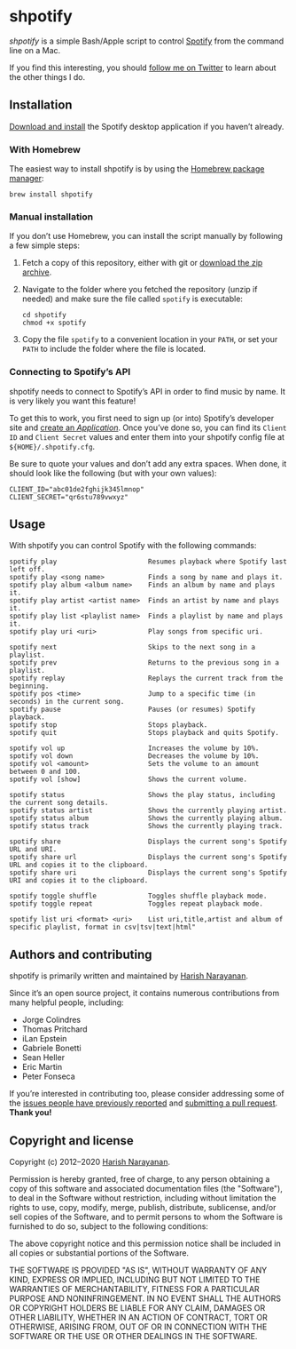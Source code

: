 # shpotify

*shpotify* is a simple Bash/Apple script to control
 [Spotify](https://www.spotify.com) from the command line on a Mac.

If you find this interesting, you should [follow me on
Twitter](https://twitter.com/copingbear) to learn about the other
things I do.

## Installation

[Download and install](http://www.spotify.com/download) the Spotify
desktop application if you haven’t already.

### With Homebrew

The easiest way to install shpotify is by using the [Homebrew package
manager](http://brew.sh):

````
brew install shpotify
````

### Manual installation

If you don’t use Homebrew, you can install the script manually by
following a few simple steps:

1. Fetch a copy of this repository, either with git or [download the
   zip archive](https://github.com/hnarayanan/shpotify/archive/master.zip).

2. Navigate to the folder where you fetched the repository (unzip if
   needed) and make sure the file called `spotify` is executable:
   ````
   cd shpotify
   chmod +x spotify
   ````

3. Copy the file `spotify` to a convenient location in your `PATH`, or
   set your `PATH` to include the folder where the file is located.

### Connecting to Spotify’s API

shpotify needs to connect to Spotify’s API in order to find music by
name. It is very likely you want this feature!

To get this to work, you first need to sign up (or into) Spotify’s
developer site and [create an *Application*][spotify-dev]. Once you’ve
done so, you can find its `Client ID` and `Client Secret` values and
enter them into your shpotify config file at `${HOME}/.shpotify.cfg`.

Be sure to quote your values and don’t add any extra spaces. When
done, it should look like the following (but with your own values):

````
CLIENT_ID="abc01de2fghijk345lmnop"
CLIENT_SECRET="qr6stu789vwxyz"
````

## Usage

With shpotify you can control Spotify with the following commands:
````
spotify play                       Resumes playback where Spotify last left off.
spotify play <song name>           Finds a song by name and plays it.
spotify play album <album name>    Finds an album by name and plays it.
spotify play artist <artist name>  Finds an artist by name and plays it.
spotify play list <playlist name>  Finds a playlist by name and plays it.
spotify play uri <uri>             Play songs from specific uri.

spotify next                       Skips to the next song in a playlist.
spotify prev                       Returns to the previous song in a playlist.
spotify replay                     Replays the current track from the beginning.
spotify pos <time>                 Jump to a specific time (in seconds) in the current song.
spotify pause                      Pauses (or resumes) Spotify playback.
spotify stop                       Stops playback.
spotify quit                       Stops playback and quits Spotify.

spotify vol up                     Increases the volume by 10%.
spotify vol down                   Decreases the volume by 10%.
spotify vol <amount>               Sets the volume to an amount between 0 and 100.
spotify vol [show]                 Shows the current volume.

spotify status                     Shows the play status, including the current song details.
spotify status artist              Shows the currently playing artist.
spotify status album               Shows the currently playing album.
spotify status track               Shows the currently playing track.

spotify share                      Displays the current song's Spotify URL and URI.
spotify share url                  Displays the current song's Spotify URL and copies it to the clipboard.
spotify share uri                  Displays the current song's Spotify URI and copies it to the clipboard.

spotify toggle shuffle             Toggles shuffle playback mode.
spotify toggle repeat              Toggles repeat playback mode.

spotify list uri <format> <uri>    List uri,title,artist and album of specific playlist, format in csv|tsv|text|html"
````

## Authors and contributing

shpotify is primarily written and maintained by [Harish
Narayanan](https://harishnarayanan.org).

Since it’s an open source project, it contains numerous contributions
from many helpful people, including:

* Jorge Colindres
* Thomas Pritchard
* iLan Epstein
* Gabriele Bonetti
* Sean Heller
* Eric Martin
* Peter Fonseca

If you’re interested in contributing too, please consider addressing
some of the [issues people have previously
reported](https://github.com/hnarayanan/shpotify/issues) and
[submitting a pull
request](https://help.github.com/articles/using-pull-requests/). **Thank
you!**

## Copyright and license

Copyright (c) 2012–2020 [Harish Narayanan](https://harishnarayanan.org).

Permission is hereby granted, free of charge, to any person obtaining a copy
of this software and associated documentation files (the "Software"), to deal
in the Software without restriction, including without limitation the rights
to use, copy, modify, merge, publish, distribute, sublicense, and/or sell
copies of the Software, and to permit persons to whom the Software is
furnished to do so, subject to the following conditions:

The above copyright notice and this permission notice shall be included in
all copies or substantial portions of the Software.

THE SOFTWARE IS PROVIDED "AS IS", WITHOUT WARRANTY OF ANY KIND, EXPRESS OR
IMPLIED, INCLUDING BUT NOT LIMITED TO THE WARRANTIES OF MERCHANTABILITY,
FITNESS FOR A PARTICULAR PURPOSE AND NONINFRINGEMENT. IN NO EVENT SHALL THE
AUTHORS OR COPYRIGHT HOLDERS BE LIABLE FOR ANY CLAIM, DAMAGES OR OTHER
LIABILITY, WHETHER IN AN ACTION OF CONTRACT, TORT OR OTHERWISE, ARISING FROM,
OUT OF OR IN CONNECTION WITH THE SOFTWARE OR THE USE OR OTHER DEALINGS IN
THE SOFTWARE.

[spotify-dev]: https://developer.spotify.com/my-applications/#!/applications/create

